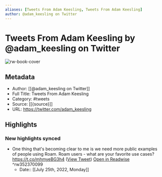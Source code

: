 ```yaml
---
aliases: [Tweets From Adam Keesling, Tweets From Adam Keesling]
author: @adam_keesling on Twitter
---
```

# Tweets From Adam Keesling by @adam_keesling on Twitter

![rw-book-cover](https://pbs.twimg.com/profile_images/1300159622427242496/DXc2PbdT.jpg)

## Metadata
- Author: [[@adam_keesling on Twitter]]
- Full Title: Tweets From Adam Keesling
- Category: #tweets
- Source: [[{source}]]
- URL: https://twitter.com/adam_keesling

## Highlights
### New highlights synced
- One thing that's becoming clear to me is we need more public examples of people using Roam. 
  Roam users - what are your favorite use cases? https://t.co/mhmyeBG3h4 ([View Tweet](https://twitter.com/adam_keesling/status/1206334375064850434)) [Open in Readwise](https://readwise.io/open/352370099) ^rw352370099
    - Date:: [[July 25th, 2022, Monday]]
